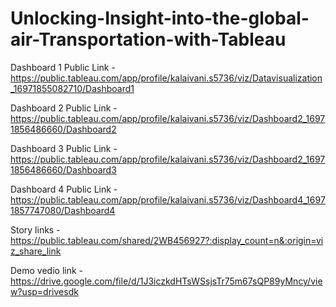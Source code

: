 # Unlocking-Insight-into-the-global-air-Transportation-with-Tableau


Dashboard 1 Public Link - https://public.tableau.com/app/profile/kalaivani.s5736/viz/Datavisualization_16971855082710/Dashboard1


Dashboard 2 Public Link - https://public.tableau.com/app/profile/kalaivani.s5736/viz/Dashboard2_16971856486660/Dashboard2


Dashboard 3 Public Link - https://public.tableau.com/app/profile/kalaivani.s5736/viz/Dashboard2_16971856486660/Dashboard3


Dashboard 4 Public Link - https://public.tableau.com/app/profile/kalaivani.s5736/viz/Dashboard4_16971857747080/Dashboard4


Story links - https://public.tableau.com/shared/2WB456927?:display_count=n&:origin=viz_share_link


Demo vedio link - https://drive.google.com/file/d/1J3iczkdHTsWSsjsTr75m67sQP89yMncy/view?usp=drivesdk
